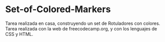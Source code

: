 # Set-of-Colored-Markers
Tarea realizada en casa, construyendo un set de Rotuladores con colores. Tarea realizada con la web de freecodecamp.org, y con los lenguajes de CSS y HTML.
